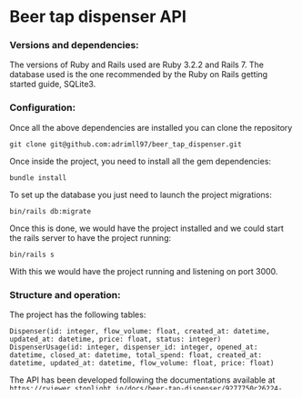 # Beer tap dispenser API

### Versions and dependencies:

The versions of Ruby and Rails used are Ruby 3.2.2 and Rails 7. The database used is the one recommended by the Ruby on Rails getting started guide, SQLite3.

### Configuration:

Once all the above dependencies are installed you can clone the repository 
```
git clone git@github.com:adrimll97/beer_tap_dispenser.git
```
Once inside the project, you need to install all the gem dependencies:
```
bundle install
```
To set up the database you just need to launch the project migrations:
```
bin/rails db:migrate
```
Once this is done, we would have the project installed and we could start the rails server to have the project running:
```
bin/rails s
```
With this we would have the project running and listening on port 3000.


### Structure and operation:

The project has the following tables:
```
Dispenser(id: integer, flow_volume: float, created_at: datetime, updated_at: datetime, price: float, status: integer)
DispenserUsage(id: integer, dispenser_id: integer, opened_at: datetime, closed_at: datetime, total_spend: float, created_at: datetime, updated_at: datetime, flow_volume: float, price: float)
```
The API has been developed following the documentations available at `https://rviewer.stoplight.io/docs/beer-tap-dispenser/9277750c26224-create-a-new-dispenser`.
To test the API you should use an application to make API calls, such as `Postman`, or directly with curl:
```
curl --request POST --url localhost:3000/api/v1/dispensers --header 'Content-Type: application/json' --data '{"flow_volume": 0.0653}'
```
```
curl --request PUT --url localhost:3000/api/v1/dispensers/1/status --header 'Content-Type: application/json' --data '{"status": "open", "updated_at": "2022-01-01T02:00:00Z"}'
curl --request PUT --url localhost:3000/api/v1/dispensers/1/status --header 'Content-Type: application/json' --data '{"status": "close", "updated_at": "2022-01-01T02:00:10Z"}'
```
```
curl --request GET --url localhost:3000/api/v1/dispensers/1/spending --header 'Content-Type: application/json'
```
